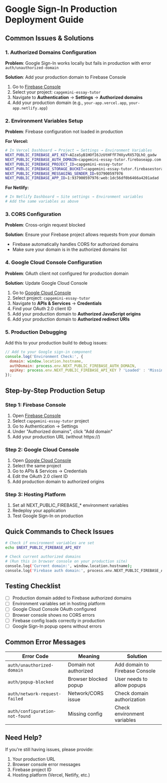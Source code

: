 # Google Sign-In Production Deployment Guide

## Common Issues & Solutions

### 1. Authorized Domains Configuration

**Problem**: Google Sign-In works locally but fails in production with error `auth/unauthorized-domain`

**Solution**: Add your production domain to Firebase Console
1. Go to [Firebase Console](https://console.firebase.google.com/)
2. Select your project: `capgemini-essay-tutor`
3. Navigate to **Authentication** → **Settings** → **Authorized domains**
4. Add your production domain (e.g., `your-app.vercel.app`, `your-app.netlify.app`)

### 2. Environment Variables Setup

**Problem**: Firebase configuration not loaded in production

**For Vercel:**
```bash
# In Vercel Dashboard → Project → Settings → Environment Variables
NEXT_PUBLIC_FIREBASE_API_KEY=AIzaSyB1HOfI6JzUtHFfF7HXyvRX57QLhO_gadw
NEXT_PUBLIC_FIREBASE_AUTH_DOMAIN=capgemini-essay-tutor.firebaseapp.com
NEXT_PUBLIC_FIREBASE_PROJECT_ID=capgemini-essay-tutor
NEXT_PUBLIC_FIREBASE_STORAGE_BUCKET=capgemini-essay-tutor.firebasestorage.app
NEXT_PUBLIC_FIREBASE_MESSAGING_SENDER_ID=937900597976
NEXT_PUBLIC_FIREBASE_APP_ID=1:937900597976:web:1dc56df0b6466a4201adad
```

**For Netlify:**
```bash
# In Netlify Dashboard → Site settings → Environment variables
# Add the same variables as above
```

### 3. CORS Configuration

**Problem**: Cross-origin request blocked

**Solution**: Ensure your Firebase project allows requests from your domain
- Firebase automatically handles CORS for authorized domains
- Make sure your domain is in the authorized domains list

### 4. Google Cloud Console Configuration

**Problem**: OAuth client not configured for production domain

**Solution**: Update Google Cloud Console
1. Go to [Google Cloud Console](https://console.cloud.google.com/)
2. Select project: `capgemini-essay-tutor`
3. Navigate to **APIs & Services** → **Credentials**
4. Find your OAuth 2.0 client ID
5. Add your production domain to **Authorized JavaScript origins**
6. Add your production domain to **Authorized redirect URIs**

### 5. Production Debugging

Add this to your production build to debug issues:

```javascript
// Add to your Google sign-in component
console.log('Environment Check:', {
  domain: window.location.hostname,
  authDomain: process.env.NEXT_PUBLIC_FIREBASE_AUTH_DOMAIN,
  apiKey: process.env.NEXT_PUBLIC_FIREBASE_API_KEY ? 'Loaded' : 'Missing'
});
```

## Step-by-Step Production Setup

### Step 1: Firebase Console
1. Open [Firebase Console](https://console.firebase.google.com/)
2. Select `capgemini-essay-tutor` project
3. Go to Authentication → Settings
4. Under "Authorized domains", click "Add domain"
5. Add your production URL (without https://)

### Step 2: Google Cloud Console
1. Open [Google Cloud Console](https://console.cloud.google.com/)
2. Select the same project
3. Go to APIs & Services → Credentials
4. Edit the OAuth 2.0 client ID
5. Add production domain to authorized origins

### Step 3: Hosting Platform
1. Set all NEXT_PUBLIC_FIREBASE_* environment variables
2. Redeploy your application
3. Test Google Sign-In on production

## Quick Commands to Check Issues

```bash
# Check if environment variables are set
echo $NEXT_PUBLIC_FIREBASE_API_KEY

# Check current authorized domains
# (Run this in browser console on your production site)
console.log('Current domain:', window.location.hostname);
console.log('Firebase auth domain:', process.env.NEXT_PUBLIC_FIREBASE_AUTH_DOMAIN);
```

## Testing Checklist

- [ ] Production domain added to Firebase authorized domains
- [ ] Environment variables set in hosting platform
- [ ] Google Cloud Console OAuth configured
- [ ] Browser console shows no CORS errors
- [ ] Firebase config loads correctly in production
- [ ] Google Sign-In popup opens without errors

## Common Error Messages

| Error Code | Meaning | Solution |
|------------|---------|----------|
| `auth/unauthorized-domain` | Domain not authorized | Add domain to Firebase Console |
| `auth/popup-blocked` | Browser blocked popup | User needs to allow popups |
| `auth/network-request-failed` | Network/CORS issue | Check domain authorization |
| `auth/configuration-not-found` | Missing config | Check environment variables |

## Need Help?

If you're still having issues, please provide:
1. Your production URL
2. Browser console error messages
3. Firebase project ID
4. Hosting platform (Vercel, Netlify, etc.)
